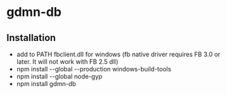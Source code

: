 # gdmn-db

## Installation
- add to PATH fbclient.dll for windows (fb native driver requires FB 3.0 or later. It will not work with FB 2.5 dll)
- npm install --global --production windows-build-tools
- npm install --global node-gyp
- npm install gdmn-db
